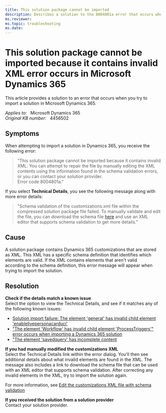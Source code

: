 ```yaml
---
title: This solution package cannot be imported
description: Describes a solution to the 8004801a error that occurs when you try to import a solution in Microsoft Dynamics 365.
ms.reviewer: 
ms.topic: troubleshooting
ms.date: 
---
```

# This solution package cannot be imported because it contains invalid XML error occurs in Microsoft Dynamics 365

This article provides a solution to an error that occurs when you try to import a solution in Microsoft Dynamics 365.

_Applies to:_ &nbsp; Microsoft Dynamics 365  
_Original KB number:_ &nbsp; 4456502

## Symptoms

When attempting to import a solution in Dynamics 365, you receive the following error:

> "This solution package cannot be imported because it contains invalid XML. You can attempt to repair the file by manually editing the XML contents using the information found in the schema validation errors, or you can contact your solution provider.  
Error code 8004801a."

If you select **Technical Details**, you see the following message along with more error details:

> "Schema validation of the customizations.xml file within the compressed solution package file failed. To manually validate and edit the file, you can download the schema file [here](https://go.microsoft.com/fwlink/?LinkId=196060) and use an XML editor that supports schema validation to get more details."

## Cause

A solution package contains Dynamics 365 customizations that are stored as XML. This XML has a specific schema definition that identifies which elements are valid. If the XML contains elements that aren't valid according to the schema definition, this error message will appear when trying to import the solution.

## Resolution

**Check if the details match a known issue**  
    Select the option to view the Technical Details, and see if it matches any of the following known issues:

- [Solution import failure: The element 'general' has invalid child element 'enablelivepersonacarduci'](https://community.dynamics.com/365/f/761/t/319718)
- ["The element 'Workflow' has invalid child element 'ProcessTriggers'" error occurs when importing a Dynamics 365 solution](https://support.microsoft.com/help/4462895)
- ["The element 'savedquery' has incomplete content](https://support.microsoft.com/help/4463330)

**If you had manually modified the customizations XML**  
Select the Technical Details link within the error dialog. You'll then see additional details about what invalid elements are found in the XML. The message also includes a link to download the schema file that can be used with an XML editor that supports schema validation. After correcting any invalid elements in the XML, try to import the solution again.

For more information, see [Edit the customizations XML file with schema validation](/dynamics365/customerengagement/on-premises/developer/customize-dev/edit-customizations-xml-file-schema-validation)

**If you received the solution from a solution provider**  
Contact your solution provider.
